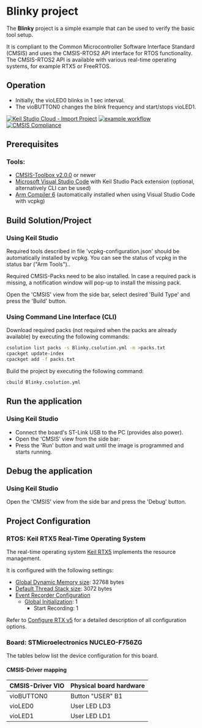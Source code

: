 # Blinky project

The **Blinky** project is a simple example that can be used to verify the
basic tool setup.

It is compliant to the Common Microcontroller Software Interface Standard (CMSIS)
and uses the CMSIS-RTOS2 API interface for RTOS functionality. The CMSIS-RTOS2 API
is available  with various real-time operating systems, for example RTX5 or FreeRTOS.

## Operation

- Initially, the vioLED0 blinks in 1 sec interval.
- The vioBUTTON0 changes the blink frequency and start/stops vioLED1.

[![Keil Studio Cloud - Import Project](https://img.shields.io/badge/Keil_Studio_Cloud-Import_Project-0091bd?logo=arm&logoColor=0091bd)](https://studio.keil.arm.com/?import=https://github.com/MDK-Packs/NUCLEO-F756ZG_BSP.git) 
[![example workflow](https://img.shields.io/github/actions/workflow/status/Arm-Examples/Blinky_NUCLEO-F756ZG/ci.yml?logo=arm&logoColor=0091bd&label=Example%20Publishable)](https://www.keil.arm.com/) 
[![CMSIS Compliance](https://img.shields.io/github/actions/workflow/status/Arm-Examples/Blinky_NUCLEO-F756ZG/verify.yml?logo=arm&logoColor=0091bd&label=CMSIS%20Compliance)](https://www.keil.arm.com/cmsis)



## Prerequisites

### Tools:

- [CMSIS-Toolbox v2.0.0](https://github.com/Open-CMSIS-Pack/cmsis-toolbox/releases) or newer
- [Microsoft Visual Studio Code](https://code.visualstudio.com/download) with Keil Studio Pack extension (optional, alternatively CLI can be used)
- [Arm Compiler 6](https://developer.arm.com/Tools%20and%20Software/Arm%20Compiler%20for%20Embedded) (automatically installed when using Visual Studio Code with vcpkg)

## Build Solution/Project

### Using Keil Studio

Required tools described in file 'vcpkg-configuration.json' should be automatically installed by vcpkg. You can see the status of vcpkg in the status bar ("Arm Tools")..

Required CMSIS-Packs need to be also installed. In case a required pack is missing, a notification window will pop-up to install the missing pack.

Open the 'CMSIS' view from the side bar, select desired 'Build Type' and press the 'Build' button.

### Using Command Line Interface (CLI)

Download required packs (not required when the packs are already available) by executing the following commands:

   ```sh
   csolution list packs -s Blinky.csolution.yml -m >packs.txt
   cpackget update-index
   cpackget add -f packs.txt
   ```

Build the project by executing the following command:

```sh
cbuild Blinky.csolution.yml
```

## Run the application

### Using Keil Studio

- Connect the board's ST-Link USB to the PC (provides also power).
- Open the 'CMSIS' view from the side bar:
- Press the 'Run' button and wait until the image is programmed and starts running.

## Debug the application

### Using Keil Studio

Open the 'CMSIS' view from the side bar and press the 'Debug' button.

## Project Configuration

### RTOS: Keil RTX5 Real-Time Operating System

The real-time operating system [Keil RTX5](https://arm-software.github.io/CMSIS_5/RTOS2/html/rtx5_impl.html) implements the resource management. 

It is configured with the following settings:

- [Global Dynamic Memory size](https://arm-software.github.io/CMSIS_5/RTOS2/html/config_rtx5.html#systemConfig): 32768 bytes
- [Default Thread Stack size](https://arm-software.github.io/CMSIS_5/RTOS2/html/config_rtx5.html#threadConfig): 3072 bytes
- [Event Recorder Configuration](https://arm-software.github.io/CMSIS_5/RTOS2/html/config_rtx5.html#evtrecConfig)
  - [Global Initialization](https://arm-software.github.io/CMSIS_5/RTOS2/html/config_rtx5.html#evtrecConfigGlobIni): 1
    - Start Recording: 1

Refer to [Configure RTX v5](https://arm-software.github.io/CMSIS_5/RTOS2/html/config_rtx5.html) for a detailed description of all configuration options.

### Board: STMicroelectronics NUCLEO-F756ZG

The tables below list the device configuration for this board.

#### CMSIS-Driver mapping

| CMSIS-Driver VIO  | Physical board hardware
|:------------------|:------------------------------
| vioBUTTON0        | Button "USER" B1
| vioLED0           | User LED LD3
| vioLED1           | User LED LD1
